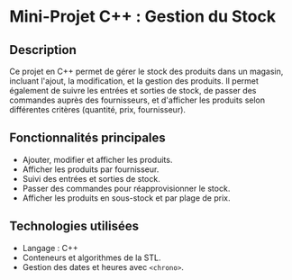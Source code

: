 # Mini-Projet C++ : Gestion du Stock

## Description
Ce projet en C++ permet de gérer le stock des produits dans un magasin, incluant l'ajout, la modification, et la gestion des produits. Il permet également de suivre les entrées et sorties de stock, de passer des commandes auprès des fournisseurs, et d'afficher les produits selon différentes critères (quantité, prix, fournisseur).

## Fonctionnalités principales
- Ajouter, modifier et afficher les produits.
- Afficher les produits par fournisseur.
- Suivi des entrées et sorties de stock.
- Passer des commandes pour réapprovisionner le stock.
- Afficher les produits en sous-stock et par plage de prix.

## Technologies utilisées
- Langage : C++
- Conteneurs et algorithmes de la STL.
- Gestion des dates et heures avec `<chrono>`.
